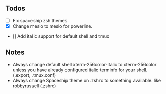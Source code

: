 ## Todos
* [ ] Fix spaceship zsh themes
* [x] Change meslo to meslo for powerline.
* [] Add italic support for default shell and tmux


## Notes
* Always change default shell xterm-256color-italic to xterm-256color unless you
  have already configured italic terminfo for your shell. (.export, .tmux.conf)
* Always change Spaceship theme on .zshrc to something available. like
  robbyrussell (.zshrc)
